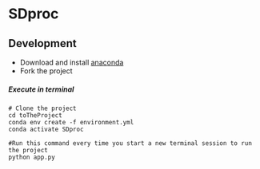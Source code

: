 # SDproc
## Development
- Download and install [anaconda](https://www.anaconda.com/download/#linux)
- Fork the project
##### Execute in terminal
```
# Clone the project
cd toTheProject
conda env create -f environment.yml
conda activate SDproc

#Run this command every time you start a new terminal session to run the project
python app.py 
```

